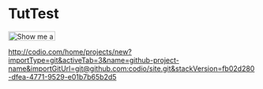 # TutTest

<a href="https://codio.com/ianjobling/tuttest"><img src="https://codio-public.s3.amazonaws.com/sharing/demo-in-ide.png" width="95" height="19" alt="Show me a Demo at Codio"></a>


http://codio.com/home/projects/new?importType=git&activeTab=3&name=github-project-name&importGitUrl=git@github.com:codio/site.git&stackVersion=fb02d280-dfea-4771-9529-e01b7b65b2d5
